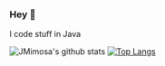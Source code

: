 ### Hey 👋

I code stuff in Java

![JMimosa's github stats](https://github-readme-stats.vercel.app/api?username=JMimosaDev&count_private=true&show_icons=true&title_color=922cc9&icon_color=922cc9&bg_color=ffffff)
[![Top Langs](https://github-readme-stats.vercel.app/api/top-langs/?username=JMimosaDev&count_private=true)](https://github.com/anuraghazra/github-readme-stats)
